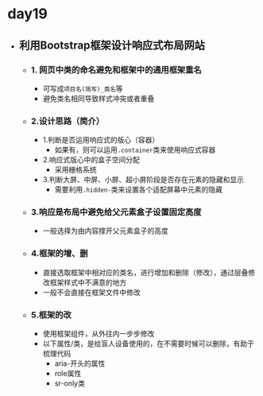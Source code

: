 # day19

- ## 利用Bootstrap框架设计响应式布局网站

  - ### 1. 网页中类的命名避免和框架中的通用框架重名

    - 可写成`项目名(简写)_类名`等
    - 避免类名相同导致样式冲突或者重叠

  - ### 2.设计思路（简介）

    - 1.判断是否运用响应式的版心（容器）
      - 如果有，则可以运用`.container`类来使用响应式容器
    - 2.响应式版心中的盒子空间分配
      - 采用栅格系统
    - 3.判断大屏、中屏、小屏、超小屏阶段是否存在元素的隐藏和显示
      - 需要利用`.hidden-`类来设置各个适配屏幕中元素的隐藏

  - ### 3.响应是布局中避免给父元素盒子设置固定高度

    - 一般选择为由内容撑开父元素盒子的高度

  - ### 4.框架的增、删

    - 直接选取框架中相对应的类名，进行增加和删除（修改），通过层叠修改框架样式中不满意的地方
    - 一般不会直接在框架文件中修改

  - ### 5.框架的改

    - 使用框架组件，从外往内一步步修改
    - 以下属性/类，是给盲人设备使用的，在不需要时候可以删除，有助于梳理代码
      - aria-开头的属性
      - role属性    
      - sr-only类

    

